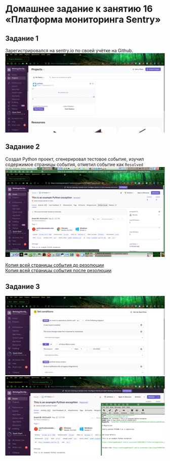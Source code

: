 # Домашнее задание к занятию 16 «Платформа мониторинга Sentry»

## Задание 1

Зарегистрировался на sentry.io по своей учётке на Github.
![](images/projects.png)

## Задание 2

Создал Python проект, сгенерировал тестовое событие, изучил содержимое страницы события, отметил событие как `Resolved`
![](images/resolved.png)

[Копия всей страницы события до резолюции](1.html)  
[Копия всей страницы события после резолюции](2.html)

## Задание 3
![](images/alert1.png)
![](images/alert2.png)


